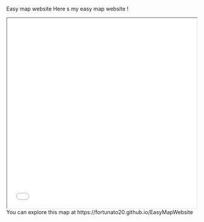 Easy map website
Here s my easy map website !
<iframe src="ManausMap.html" height="500" width="500"></iframe>
You can explore this map at https://fortunato20.github.io/EasyMapWebsite
